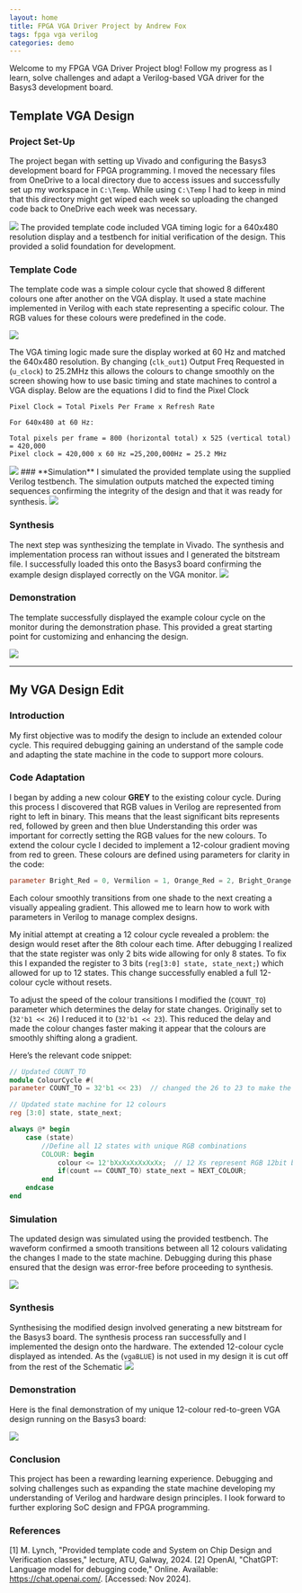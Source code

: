 ```yaml
---
layout: home
title: FPGA VGA Driver Project by Andrew Fox
tags: fpga vga verilog
categories: demo
---
```



Welcome to my FPGA VGA Driver Project blog! Follow my progress as I learn, solve challenges and adapt a Verilog-based VGA driver for the Basys3 development board.

## **Template VGA Design**
### **Project Set-Up**
The project began with setting up Vivado and configuring the Basys3 development board for FPGA programming. I moved the necessary files from OneDrive to a local directory due to access issues and successfully set up my workspace in `C:\Temp`. 
While using `C:\Temp` I had to keep in mind that this directory might get wiped each week so uploading the changed code back to OneDrive each week was necessary.

<img src="https://raw.githubusercontent.com/AndrewFoxATU/SoC-Project/main/docs/assets/images/overview1.png">
The provided template code included VGA timing logic for a 640x480 resolution display and a testbench for initial verification of the design. This provided a solid foundation for development.

### **Template Code**
The template code was a simple colour cycle that showed 8 different colours one after another on the VGA display. It used a state machine implemented in Verilog with each state representing a specific colour. The RGB values for these colours were predefined in the code.

<img src="https://raw.githubusercontent.com/AndrewFoxATU/SoC-Project/main/docs/assets/images/sources.png">


The VGA timing logic made sure the display worked at 60 Hz and matched the 640x480 resolution. By changing (`clk_out1`) Output Freq Requested in (`u_clock`) to 25.2MHz this allows the colours to change smoothly on the screen showing how to use basic timing and state machines to control a VGA display.
Below are the equations I did to find the Pixel Clock
```
Pixel Clock = Total Pixels Per Frame x Refresh Rate

For 640x480 at 60 Hz:

Total pixels per frame = 800 (horizontal total) x 525 (vertical total) = 420,000
Pixel clock = 420,000 x 60 Hz =25,200,000Hz = 25.2 MHz
```
<img src="https://raw.githubusercontent.com/AndrewFoxATU/SoC-Project/main/docs/assets/images/clock.png">
### **Simulation**
I simulated the provided template using the supplied Verilog testbench. The simulation outputs matched the expected timing sequences confirming the integrity of the design and that it was ready for synthesis.

<img src="https://raw.githubusercontent.com/AndrewFoxATU/SoC-Project/main/docs/assets/images/firstsim.png">

### **Synthesis**
The next step was synthesizing the template in Vivado. The synthesis and implementation process ran without issues and I generated the bitstream file. I successfully loaded this onto the Basys3 board confirming the example design displayed correctly on the VGA monitor.
<img src="https://raw.githubusercontent.com/AndrewFoxATU/SoC-Project/main/docs/assets/images/Screenshot%202024-12-02%20173115.png">


### **Demonstration**
The template successfully displayed the example colour cycle on the monitor during the demonstration phase. This provided a great starting point for customizing and enhancing the design.

<img src="https://raw.githubusercontent.com/AndrewFoxATU/SoC-Project/main/docs/assets/images/ezgif.com-video-to-gif-converter.gif">

---

## My VGA Design Edit
### **Introduction**
My first objective was to modify the design to include an extended colour cycle. This required debugging gaining an understand of the sample code and adapting the state machine in the code to support more colours.

### **Code Adaptation**
I began by adding a new colour **GREY** to the existing colour cycle. During this process I discovered that RGB values in Verilog are represented from right to left in binary. This means that the least significant bits represents red, followed by green and then blue Understanding this order was important for correctly setting the RGB values for the new colours. To extend the colour cycle I decided to implement a 12-colour gradient moving from red to green. These colours are defined using parameters for clarity in the code:
```verilog
parameter Bright_Red = 0, Vermilion = 1, Orange_Red = 2, Bright_Orange = 3, Golden_Orange = 4, Mustard_Yellow = 5, Goldenrod = 6, Olive_Green = 7, Lime_Yellow = 8, Bright_Lime_Green = 9, Electric_Green = 10, Pure_Green = 11;
```
Each colour smoothly transitions from one shade to the next creating a visually appealing gradient. This allowed me to learn how to work with parameters in Verilog to manage complex designs.

My initial attempt at creating a 12 colour cycle revealed a problem: the design would reset after the 8th colour each time. After debugging I realized that the state register was only 2 bits wide allowing for only 8 states. To fix this I expanded the register to 3 bits (`reg[3:0] state, state_next;`) which allowed for up to 12 states. This change successfully enabled a full 12-colour cycle without resets.

To adjust the speed of the colour transitions I modified the (`COUNT_TO`) parameter which determines the delay for state changes. Originally set to (`32'b1 << 26`) I reduced it to (`32'b1 << 23`). This reduced the delay and made the colour changes faster making it appear that the colours are smoothly shifting along a gradient.

Here’s the relevant code snippet:

```verilog
// Updated COUNT_TO
module ColourCycle #(
parameter COUNT_TO = 32'b1 << 23)  // changed the 26 to 23 to make the cycle faster.

// Updated state machine for 12 colours
reg [3:0] state, state_next;

always @* begin
    case (state)
        //Define all 12 states with unique RGB combinations
        COLOUR: begin
            colour <= 12'bXxXxXxXxXxXx;  // 12 Xs represent RGB 12bit binary 
            if(count == COUNT_TO) state_next = NEXT_COLOUR;
        end
    endcase
end

```


### **Simulation**
The updated design was simulated using the provided testbench. The waveform confirmed a smooth transitions between all 12 colours validating the changes I made to the state machine. Debugging during this phase ensured that the design was error-free before proceeding to synthesis.

<img src="https://raw.githubusercontent.com/AndrewFoxATU/SoC-Project/main/docs/assets/images/simulation.png">

### **Synthesis**

Synthesising the modified design involved generating a new bitstream for the Basys3 board. The synthesis process ran successfully and I implemented the design onto the hardware. The extended 12-colour cycle displayed as intended.
As the (`vgaBLUE`) is not used in my design it is cut off from the rest of the Schematic
<img src="https://raw.githubusercontent.com/AndrewFoxATU/SoC-Project/main/docs/assets/images/schematic.png">

### **Demonstration**
Here is the final demonstration of my unique 12-colour red-to-green  VGA design running on the Basys3 board:

<img src="https://raw.githubusercontent.com/AndrewFoxATU/SoC-Project/main/docs/assets/images/IMG_8215-ezgif.com-video-to-gif-converter.gif">

### **Conclusion**
This project has been a rewarding learning experience. Debugging and solving challenges such as expanding the state machine developing my understanding of Verilog and hardware design principles. I look forward to further exploring SoC design and FPGA programming.

### **References**
[1] M. Lynch, "Provided template code and System on Chip Design and Verification classes," lecture, ATU, Galway, 2024.
[2] OpenAI, "ChatGPT: Language model for debugging code," Online. Available: https://chat.openai.com/. [Accessed: Nov 2024].





